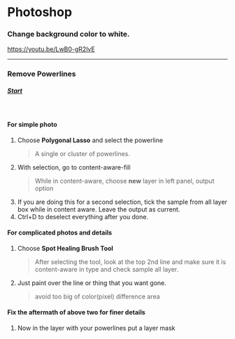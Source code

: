 # **Photoshop**

### Change background color to white.

https://youtu.be/LwB0-gR2lvE

---

### **Remove Powerlines**

##### [Start](#)

<br>

#### **For simple photo**

1.  Choose **Polygonal Lasso** and select the powerline
    > A single or cluster of powerlines.
2.  With selection, go to content-aware-fill
    > While in content-aware, choose **new** layer in left panel, output option
3.  If you are doing this for a second selection, tick the sample from all layer box while in content aware. Leave the output as current.
4.  Ctrl+D to deselect everything after you done.

#### **For complicated photos and details**

1. Choose **Spot Healing Brush Tool**
   > After selecting the tool, look at the top 2nd line and make sure it is content-aware in type and check sample all layer.
2. Just paint over the line or thing that you want gone.
   > avoid too big of color(pixel) difference area

#### **Fix the aftermath of above two for finer details**

1. Now in the layer with your powerlines put a layer mask
